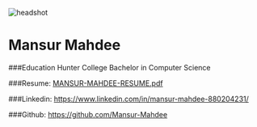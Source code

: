 ![headshot](https://github.com/user-attachments/assets/7d0d663d-2bde-4dae-afb6-2442bb3a9e9b)
# Mansur Mahdee

###Education 
Hunter College
Bachelor in Computer Science

###Resume: [MANSUR-MAHDEE-RESUME.pdf](https://github.com/user-attachments/files/17783557/MANSUR-MAHDEE-RESUME.pdf)

###Linkedin: https://www.linkedin.com/in/mansur-mahdee-880204231/

###Github: https://github.com/Mansur-Mahdee

